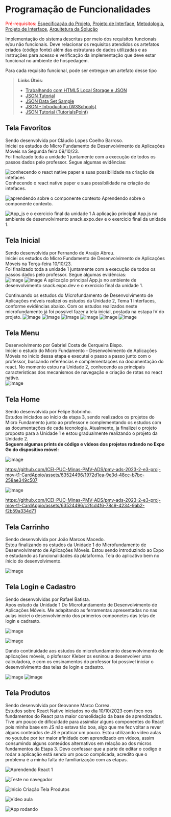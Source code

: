 # Programação de Funcionalidades

<span style="color:red">Pré-requisitos: <a href="2-Especificação do Projeto.md"> Especificação do Projeto</a></span>, <a href="3-Projeto de Interface.md"> Projeto de Interface</a>, <a href="4-Metodologia.md"> Metodologia</a>, <a href="3-Projeto de Interface.md"> Projeto de Interface</a>, <a href="5-Arquitetura da Solução.md"> Arquitetura da Solução</a>

Implementação do sistema descritas por meio dos requisitos funcionais e/ou não funcionais. Deve relacionar os requisitos atendidos os artefatos criados (código fonte) além das estruturas de dados utilizadas e as instruções para acesso e verificação da implementação que deve estar funcional no ambiente de hospedagem.

Para cada requisito funcional, pode ser entregue um artefato desse tipo

> **Links Úteis**:
>
> - [Trabalhando com HTML5 Local Storage e JSON](https://www.devmedia.com.br/trabalhando-com-html5-local-storage-e-json/29045)
> - [JSON Tutorial](https://www.w3resource.com/JSON)
> - [JSON Data Set Sample](https://opensource.adobe.com/Spry/samples/data_region/JSONDataSetSample.html)
> - [JSON - Introduction (W3Schools)](https://www.w3schools.com/js/js_json_intro.asp)
> - [JSON Tutorial (TutorialsPoint)](https://www.tutorialspoint.com/json/index.htm)

## Tela Favoritos

Sendo desenvolvida por Cláudio Lopes Coelho Barroso. <br/>
Iniciei os estudos do Micro Fundamento de Desenvolvimento de Aplicações Móveis na Segunda feira 09/10/23. <br/>
Foi finalizado toda a unidade 1 juntamente com a execução de todos os passos dados pelo professor. Segue algumas evidências:<br/>

![conhecendo o react native paper e suas possibilidade na criação de intefaces](https://github.com/ICEI-PUC-Minas-PMV-ADS/pmv-ads-2023-2-e3-proj-mov-t1-CardAppio/assets/115187389/af48d164-33ba-4bcc-aab8-e8fa837e545f)
Conhecendo o react native paper e suas possibilidade na criação de intefaces.

![aprendendo sobre o componente contexto](https://github.com/ICEI-PUC-Minas-PMV-ADS/pmv-ads-2023-2-e3-proj-mov-t1-CardAppio/assets/115187389/eda0f6df-7d83-4b30-a393-efca07f5fd84)
Aprendendo sobre o componente contexto.

![App_js e o exercicio final da unidade 1](https://github.com/ICEI-PUC-Minas-PMV-ADS/pmv-ads-2023-2-e3-proj-mov-t1-CardAppio/assets/115187389/12b23d30-11f0-4a90-b135-2f2f1620de1b)
A aplicação principal App.js no ambiente de desenvolvimento snack.expo.dev e o exercicio final da unidade 1.

## Tela Inicial
Sendo desenvolvida por Fernando de Araújo Abreu.<br/>
Iniciei os estudos do Micro Fundamento de Desenvolvimento de Aplicações Móveis na Terça-feira 10/10/23. <br/>
Foi finalizado toda a unidade 1 juntamente com a execução de todos os passos dados pelo professor. Segue algumas evidências:<br/>
![image](https://github.com/ICEI-PUC-Minas-PMV-ADS/pmv-ads-2023-2-e3-proj-mov-t1-CardAppio/assets/114960971/272b80e6-8d99-4844-87cb-5bf081b1214a)
![image](https://github.com/ICEI-PUC-Minas-PMV-ADS/pmv-ads-2023-2-e3-proj-mov-t1-CardAppio/assets/114960971/8615a95e-c3d6-4139-80ca-2713a24478af)
A aplicação principal App.js no ambiente de desenvolvimento snack.expo.dev e o exercicio final da unidade 1.

Continuando os estudos do Microfundamento de Desenvolvimento de Aplicações móveis realizei os estudos da Unidade 2, Tema 1 Interfaces, conforme evidências abaixo. Com os estudos realizados neste microfundamento já foi possível fazer a tela inicial, postada na estapa IV do projeto.
![image](https://github.com/ICEI-PUC-Minas-PMV-ADS/pmv-ads-2023-2-e3-proj-mov-t1-CardAppio/assets/114960971/ab22876c-cc66-4c1d-a62b-471f1454e1fb)
![image](https://github.com/ICEI-PUC-Minas-PMV-ADS/pmv-ads-2023-2-e3-proj-mov-t1-CardAppio/assets/114960971/3b18da1f-671e-4b5b-b8e5-ce8b726e481a)
![image](https://github.com/ICEI-PUC-Minas-PMV-ADS/pmv-ads-2023-2-e3-proj-mov-t1-CardAppio/assets/114960971/71748c37-6142-48b9-9d8e-8b72126f9eaa)
![image](https://github.com/ICEI-PUC-Minas-PMV-ADS/pmv-ads-2023-2-e3-proj-mov-t1-CardAppio/assets/114960971/419d9e35-05f0-4e0d-9c89-ac8bf675f12e)
![image](https://github.com/ICEI-PUC-Minas-PMV-ADS/pmv-ads-2023-2-e3-proj-mov-t1-CardAppio/assets/114960971/82f4a5d6-6763-4f88-81bb-8e100d0a3d7a)
![image](https://github.com/ICEI-PUC-Minas-PMV-ADS/pmv-ads-2023-2-e3-proj-mov-t1-CardAppio/assets/114960971/4579bb62-8769-43a9-baf5-2a378b2bb3a9)


## Tela Menu
Desenvolvimento por Gabriel Costa de Cerqueira Bispo.<br/>
Iniciei o estudo do Micro Fundamento - Desenvolvimento de Aplicações Móveis no início dessa etapa e executei o passo a passo junto com o professor, buscando referências e complementações na documentação do react. No momento estou na Unidade 2, conhecendo as principais características dos mecanismos de navegação e criação de rotas no react native.<br/>
![image](img/pgfuncionalidadesgc.png)

## Tela Home

Sendo desenvolvida por Felipe Sobrinho. <br/>
Estudos iniciados ao início da etapa 3, sendo realizados os projetos do Micro Fundamento junto ao professor e complementando os estudos com as documentações de cada tecnologia. Atualmente, ja finalizei o projeto proposto para a Unidade 1 e estou gradualmente realizando o projeto da Unidade 2. <br/>
**Seguem algumas prints de código e vídeos dos projetos rodando no Expo Go do dispositivo móvel:**

![image](https://github.com/ICEI-PUC-Minas-PMV-ADS/pmv-ads-2023-2-e3-proj-mov-t1-CardAppio/assets/63524496/c4727450-6739-4093-8206-b654327c2d0e)

https://github.com/ICEI-PUC-Minas-PMV-ADS/pmv-ads-2023-2-e3-proj-mov-t1-CardAppio/assets/63524496/1972d1ea-9e3d-48cc-b7bc-258ae349c507

![image](https://github.com/ICEI-PUC-Minas-PMV-ADS/pmv-ads-2023-2-e3-proj-mov-t1-CardAppio/assets/63524496/4bb37afa-43a0-4567-9630-ebba9d6ff5fe)


https://github.com/ICEI-PUC-Minas-PMV-ADS/pmv-ads-2023-2-e3-proj-mov-t1-CardAppio/assets/63524496/c2fcd4f6-78c9-4234-9ab2-f2b59a334d71

## Tela Carrinho

Sendo desenvolvida por João Marcos Macedo. <br/> 
Estou finalizando os estudos da Unidade 1 do Microfundamento de Desenvolvimento de Aplicações Móveis. Estou sendo introduzindo ao Expo e estudando as funcionalidades da plataforma. Tela do aplicativo bem no ínicio do desenvolvimento.  <br/>

![image](https://github.com/ICEI-PUC-Minas-PMV-ADS/pmv-ads-2023-2-e3-proj-mov-t1-CardAppio/blob/main/docs/img/telacarrinho1.jpg?raw=true)


## Tela Login e Cadastro 

Sendo desenvolvidas por Rafael Batista. <br/>
Apos estudo da Unidade 1 Do Microfundamento de Desenvolvimento de Aplicações Móveis. Me adapitando as ferramentas apresentadas no nas aulas iniciei o desenvolvimento dos primerios componetes das telas de login e cadrasto.


![image](https://github.com/ICEI-PUC-Minas-PMV-ADS/pmv-ads-2023-2-e3-proj-mov-t1-CardAppio/blob/main/docs/img/Configura%C3%A7%C3%A3o%20do%20ambiente.png)

![image](https://github.com/ICEI-PUC-Minas-PMV-ADS/pmv-ads-2023-2-e3-proj-mov-t1-CardAppio/blob/main/docs/img/Faculdade%202.png)

Dando continuidade aos estudos do microfundamento desenvolvimento de aplicações móveis, o plofessor Kleber os esninou a desenvolver uma calculadora, e com os ensinamentos do professor foi possivel iniciar o desenvolvimento das telas de login e cadastro.  

![image](https://github.com/ICEI-PUC-Minas-PMV-ADS/pmv-ads-2023-2-e3-proj-mov-t1-CardAppio/blob/main/docs/img/Faculdade%202.png)
![image](https://github.com/ICEI-PUC-Minas-PMV-ADS/pmv-ads-2023-2-e3-proj-mov-t1-CardAppio/blob/main/docs/img/Faculdade%202.png)



## Tela Produtos
Sendo desenvolvida por Geovanne Marco Correa. <br/>
Estudos sobre React Native iniciados no dia 10/10/2023 com foco nos fundamentos do React para maior consolidação da base de aprendizados.
Tive um pouco de dificuldade para assimilar alguns componentes do React pois minha base em JS não estava tão boa, algo que me fez voltar a rever alguns conteúdos de JS e praticar um pouco.
Estou utilizando vídeo aulas no youtube por ter maior afinidade com aprendizado em vídeos, assim consumindo alguns conteúdos alternativos em relação ao dos micros fundamentos da Etapa 3.
Devo confessar que a parte de editar o codigo e rodar a aplicação está sendo um pouco complicada, acredito que o problema é a minha falta de familiarização com as etapas.

![Aprendendo React 1](https://github.com/ICEI-PUC-Minas-PMV-ADS/pmv-ads-2023-2-e3-proj-mov-t1-CardAppio/assets/114536934/77286b06-e177-4380-b274-778304bd4548)

![Teste no navegador ](https://github.com/ICEI-PUC-Minas-PMV-ADS/pmv-ads-2023-2-e3-proj-mov-t1-CardAppio/assets/114536934/b7fb7723-2d81-4a29-afc9-012c5e7fb73d)

![Inicio Criação Tela Produtos](https://github.com/ICEI-PUC-Minas-PMV-ADS/pmv-ads-2023-2-e3-proj-mov-t1-CardAppio/assets/114536934/4f272309-e194-45a7-9b9c-3fc55568e720)

![Video aula ](https://github.com/ICEI-PUC-Minas-PMV-ADS/pmv-ads-2023-2-e3-proj-mov-t1-CardAppio/assets/114536934/b416f8c9-9db7-4796-9228-18151442144c)

![App rodando](https://github.com/ICEI-PUC-Minas-PMV-ADS/pmv-ads-2023-2-e3-proj-mov-t1-CardAppio/assets/114536934/6a21e39a-1303-428b-b849-2c676ab86456)




